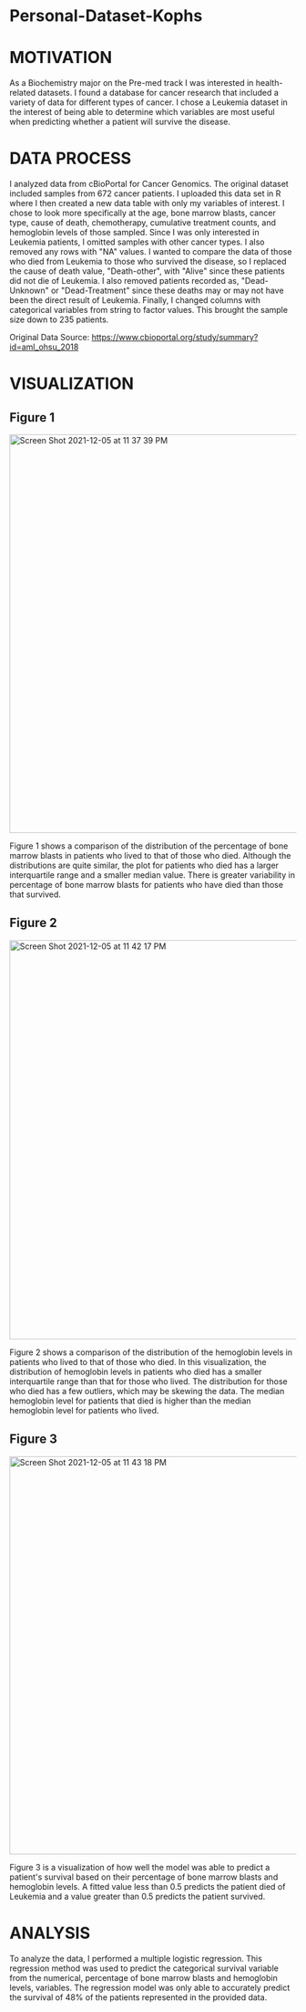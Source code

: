 # Personal-Dataset-Kophs
# MOTIVATION
As a Biochemistry major on the Pre-med track I was interested in health-related datasets. I found a database for cancer research that included a variety of data for different types of cancer. I chose a Leukemia dataset in the interest of being able to determine which variables are most useful when predicting whether a patient will survive the disease.

# DATA PROCESS

I analyzed data from cBioPortal for Cancer Genomics. The original dataset included samples from 672 cancer patients. I uploaded this data set in R where I then created a new data table with only my variables of interest. I chose to look more specifically at the age, bone marrow blasts, cancer type, cause of death, chemotherapy, cumulative treatment counts, and hemoglobin levels of those sampled. Since I was only interested in Leukemia patients, I omitted samples with other cancer types. I also removed any rows with "NA" values. I wanted to compare the data of those who died from Leukemia to those who survived the disease, so I replaced the cause of death value, "Death-other", with "Alive" since these patients did not die of Leukemia. I also removed patients recorded as, "Dead-Unknown" or "Dead-Treatment" since these deaths may or may not have been the direct result of Leukemia. Finally, I changed columns with categorical variables from string to factor values. This brought the sample size down to 235 patients. 

Original Data Source: https://www.cbioportal.org/study/summary?id=aml_ohsu_2018

# VISUALIZATION

## Figure 1 

<img width="699" alt="Screen Shot 2021-12-05 at 11 37 39 PM" src="https://user-images.githubusercontent.com/91345977/144806216-dc532a9d-c230-406c-9f9c-04ed60a0f9b7.png">

Figure 1 shows a comparison of the distribution of the percentage of bone marrow blasts in patients who lived to that of those who died. Although the distributions are quite similar, the plot for patients who died has a larger interquartile range and a smaller median value. There is greater variability in percentage of bone marrow blasts for patients who have died than those that survived. 

## Figure 2

<img width="700" alt="Screen Shot 2021-12-05 at 11 42 17 PM" src="https://user-images.githubusercontent.com/91345977/144806768-3c78b1b2-f4c2-47c4-8db1-1aeaeb42184f.png">

Figure 2 shows a comparison of the distribution of the hemoglobin levels in patients who lived to that of those who died. In this visualization, the distribution of hemoglobin levels in patients who died has a smaller interquartile range than that for those who lived. The distribution for those who died has a few outliers, which may be skewing the data. The median hemoglobin level for patients that died is higher than the median hemoglobin level for patients who lived. 

## Figure 3 

<img width="698" alt="Screen Shot 2021-12-05 at 11 43 18 PM" src="https://user-images.githubusercontent.com/91345977/144806847-812c3a33-c32f-4963-bbb9-efbacf59e805.png">

Figure 3 is a visualization of how well the model was able to predict a patient's survival based on their percentage of bone marrow blasts and hemoglobin levels. A fitted value less than 0.5 predicts the patient died of Leukemia and a value greater than 0.5 predicts the patient survived. 

# ANALYSIS

To analyze the data, I performed a multiple logistic regression. This regression method was used to predict the categorical survival variable from the numerical, percentage of bone marrow blasts and hemoglobin levels, variables. The regression model was only able to accurately predict the survival of 48% of the patients represented in the provided data. 
